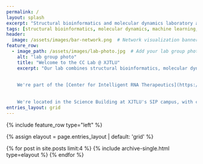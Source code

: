 ```yaml
---
permalink: /
layout: splash
excerpt: "Structural bioinformatics and molecular dynamics laboratory at XJTLU."
tags: [structural bioinformatics, molecular dynamics, machine learning, computational biology]
header:
  image: /assets/images/bar-network.png  # Network visualization banner
feature_row:
  - image_path: /assets/images/lab-photo.jpg  # Add your lab group photo
    alt: "lab group photo"
    title: "Welcome to the CC Lab @ XJTLU"
    excerpt: "Our lab combines structural bioinformatics, molecular dynamics simulations, and machine learning methods to investigate protein structure-function relationships and develop computational tools for drug discovery.
    
    
    We're part of the [Center for Intelligent RNA Therapeutics](https://www.xjtlu.edu.cn/en/research/research-centres-and-institutes), and the [School of Science](https://www.xjtlu.edu.cn/en/study/schools/school-of-science) at Xi'an Jiaotong-Liverpool University.
    
    
    We're located in the Science Building at XJTLU's SIP campus, with connections to facilities in Shanghai, Hong Kong, and Columbus OH."
entries_layout: grid
---
```


{% include feature_row type="left" %}

{% assign elayout = page.entries_layout | default: 'grid' %}
<div class="entries-{{ elayout }}">
  {% for post in site.posts limit:4 %} 
    {% include archive-single.html type=elayout %}
  {% endfor %}
</div>